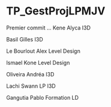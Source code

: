 # TP_GestProjLPMJV
Premier commit ...
Kene Alyca I3D

Basil Gilles I3D

Le Bourlout Alex Level Design



Ismael Kone Level Design

Oliveira Andréa I3D

Lachi Swann LP I3D


Gangutia Pablo Formation LD








